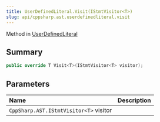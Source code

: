 ```yaml
---
title: UserDefinedLiteral.Visit(IStmtVisitor<T>)
slug: api/cppsharp.ast.userdefinedliteral.visit
---
```

Method in [UserDefinedLiteral](/api/cppsharp/ast/userdefinedliteral)

## Summary



```csharp
public override T Visit<T>(IStmtVisitor<T> visitor);
```

## Parameters

|Name|Description|
|:---|:---|
|`CppSharp.AST.IStmtVisitor<T>` visitor||


